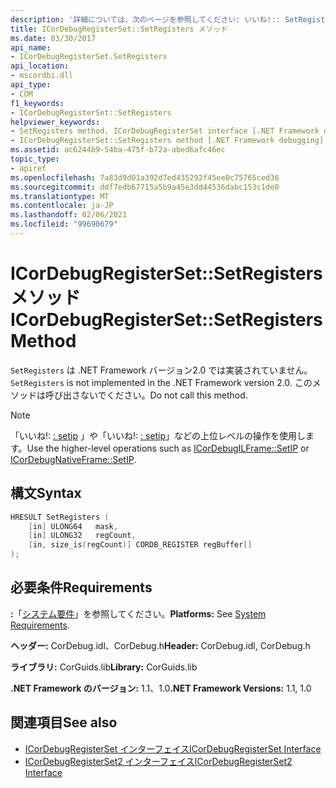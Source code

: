 ```yaml
---
description: '詳細については、次のページを参照してください: いいね!:: SetRegisters メソッド'
title: ICorDebugRegisterSet::SetRegisters メソッド
ms.date: 03/30/2017
api_name:
- ICorDebugRegisterSet.SetRegisters
api_location:
- mscordbi.dll
api_type:
- COM
f1_keywords:
- ICorDebugRegisterSet::SetRegisters
helpviewer_keywords:
- SetRegisters method, ICorDebugRegisterSet interface [.NET Framework debugging]
- ICorDebugRegisterSet::SetRegisters method [.NET Framework debugging]
ms.assetid: ac6244b9-54ba-475f-b72a-abed6afc46ec
topic_type:
- apiref
ms.openlocfilehash: 7a83d9d01a392d7ed435292f45ee0c75765ced36
ms.sourcegitcommit: ddf7edb67715a5b9a45e3dd44536dabc153c1de0
ms.translationtype: MT
ms.contentlocale: ja-JP
ms.lasthandoff: 02/06/2021
ms.locfileid: "99690679"
---
```

# <a name="icordebugregistersetsetregisters-method"></a><span data-ttu-id="df4ae-103">ICorDebugRegisterSet::SetRegisters メソッド</span><span class="sxs-lookup"><span data-stu-id="df4ae-103">ICorDebugRegisterSet::SetRegisters Method</span></span>

<span data-ttu-id="df4ae-104">`SetRegisters` は .NET Framework バージョン2.0 では実装されていません。</span><span class="sxs-lookup"><span data-stu-id="df4ae-104">`SetRegisters` is not implemented in the .NET Framework version 2.0.</span></span> <span data-ttu-id="df4ae-105">このメソッドは呼び出さないでください。</span><span class="sxs-lookup"><span data-stu-id="df4ae-105">Do not call this method.</span></span>  
  
> [!NOTE]
> <span data-ttu-id="df4ae-106">「いいね!: [: setip](icordebugilframe-setip-method.md) 」や「いいね!: [: setip](icordebugnativeframe-setip-method.md)」などの上位レベルの操作を使用します。</span><span class="sxs-lookup"><span data-stu-id="df4ae-106">Use the higher-level operations such as [ICorDebugILFrame::SetIP](icordebugilframe-setip-method.md) or [ICorDebugNativeFrame::SetIP](icordebugnativeframe-setip-method.md).</span></span>  
  
## <a name="syntax"></a><span data-ttu-id="df4ae-107">構文</span><span class="sxs-lookup"><span data-stu-id="df4ae-107">Syntax</span></span>  
  
```cpp  
HRESULT SetRegisters (  
    [in] ULONG64   mask,  
    [in] ULONG32   regCount,  
    [in, size_is(regCount)] CORDB_REGISTER regBuffer[]  
);  
```  
  
## <a name="requirements"></a><span data-ttu-id="df4ae-108">必要条件</span><span class="sxs-lookup"><span data-stu-id="df4ae-108">Requirements</span></span>  

 <span data-ttu-id="df4ae-109">**:**「[システム要件](../../get-started/system-requirements.md)」を参照してください。</span><span class="sxs-lookup"><span data-stu-id="df4ae-109">**Platforms:** See [System Requirements](../../get-started/system-requirements.md).</span></span>  
  
 <span data-ttu-id="df4ae-110">**ヘッダー:** CorDebug.idl、CorDebug.h</span><span class="sxs-lookup"><span data-stu-id="df4ae-110">**Header:** CorDebug.idl, CorDebug.h</span></span>  
  
 <span data-ttu-id="df4ae-111">**ライブラリ:** CorGuids.lib</span><span class="sxs-lookup"><span data-stu-id="df4ae-111">**Library:** CorGuids.lib</span></span>  
  
 <span data-ttu-id="df4ae-112">**.NET Framework のバージョン:** 1.1、1.0</span><span class="sxs-lookup"><span data-stu-id="df4ae-112">**.NET Framework Versions:** 1.1, 1.0</span></span>  
  
## <a name="see-also"></a><span data-ttu-id="df4ae-113">関連項目</span><span class="sxs-lookup"><span data-stu-id="df4ae-113">See also</span></span>

- [<span data-ttu-id="df4ae-114">ICorDebugRegisterSet インターフェイス</span><span class="sxs-lookup"><span data-stu-id="df4ae-114">ICorDebugRegisterSet Interface</span></span>](icordebugregisterset-interface.md)
- [<span data-ttu-id="df4ae-115">ICorDebugRegisterSet2 インターフェイス</span><span class="sxs-lookup"><span data-stu-id="df4ae-115">ICorDebugRegisterSet2 Interface</span></span>](icordebugregisterset2-interface.md)
